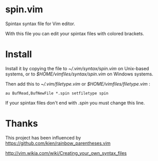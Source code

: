 # spin.vim
Spintax syntax file for Vim editor.

With this file you can edit your spintax files with colored brackets.

# Install

Install it by copying the file to *~/.vim/syntax/spin.vim* on Unix-based systems, or to *$HOME/vimfiles/syntax/spin.vim* on Windows systems. 

Then add this to *~/.vim/filetype.vim* or *$HOME/vimfiles/filetype.vim* : 

    au BufRead,BufNewFile *.spin setfiletype spin

If your spintax files don't end with *.spin* you must change this line.

# Thanks

This project has been influenced by https://github.com/kien/rainbow_parentheses.vim

http://vim.wikia.com/wiki/Creating_your_own_syntax_files

